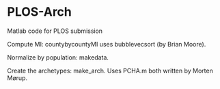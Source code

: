 # PLOS-Arch
Matlab code for PLOS submission

Compute MI:  countybycountyMI   uses bubblevecsort (by Brian Moore).

Normalize by population:  makedata.

Create the archetypes: make_arch. Uses PCHA.m  both written by Morten Mørup.

